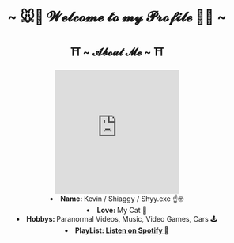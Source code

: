 <body>
  <center>
<h1 align="center">~ 🐭🖤 𝓦𝓮𝓵𝓬𝓸𝓶𝓮 𝓽𝓸 𝓶𝔂 𝓟𝓻𝓸𝓯𝓲𝓵𝓮 🖤🐭 ~</h1>
<h2 align="center"> ⛩️ ~ 𝓐𝓫𝓸𝓾𝓽 𝓜𝓮 ~ ⛩️ </h2>
  <div align="center">
    <iframe src="https://tenor.com/embed/26750192" width="250" height="250" frameborder="0" allowfullscreen></iframe>
  </div>
<li>
 <b>Name: </b>Kevin / Shiaggy / Shyy.exe ☝️🤓
</li>
<li>
  <b>Love: </b>My Cat 🖤
</li>
<li>
  <b>Hobbys: </b>Paranormal Videos, Music, Video Games, Cars 🕹️
</li>
<li>
  <b>PlayList: <a href="https://open.spotify.com/playlist/3UwParjdnNZg33deHxxrIT?si=a83f366c47b744cd" target="_blank">
                  Listen on Spotify 🎵
               </a>
</li>
<br><br><br>
</div>
    </center>
</body>

